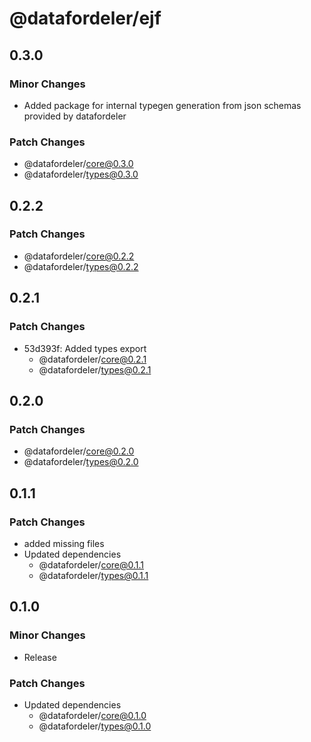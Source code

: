 # @datafordeler/ejf

## 0.3.0

### Minor Changes

- Added package for internal typegen generation from json schemas provided by datafordeler

### Patch Changes

- @datafordeler/core@0.3.0
- @datafordeler/types@0.3.0

## 0.2.2

### Patch Changes

- @datafordeler/core@0.2.2
- @datafordeler/types@0.2.2

## 0.2.1

### Patch Changes

- 53d393f: Added types export
  - @datafordeler/core@0.2.1
  - @datafordeler/types@0.2.1

## 0.2.0

### Patch Changes

- @datafordeler/core@0.2.0
- @datafordeler/types@0.2.0

## 0.1.1

### Patch Changes

- added missing files
- Updated dependencies
  - @datafordeler/core@0.1.1
  - @datafordeler/types@0.1.1

## 0.1.0

### Minor Changes

- Release

### Patch Changes

- Updated dependencies
  - @datafordeler/core@0.1.0
  - @datafordeler/types@0.1.0
